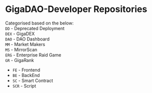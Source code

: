 # GigaDAO-Developer Repositories

Categorised based on the below:<br>
`DD` - Deprecated Deployment<br>
`DEX` - GigaDEX<br>
`DAO` - DAO Dashboard<br>
`MM` - Market Makers<br>
`MS` - MirrorScan<br>
`ERG` - Enterprise Raid Game<br>
`GR` - GigaRank<br>
  - `FE` - Frontend<br>
  - `BE` - BackEnd<br>
  - `SC` - Smart Contract<br>
  - `SCR` - Script<br>
